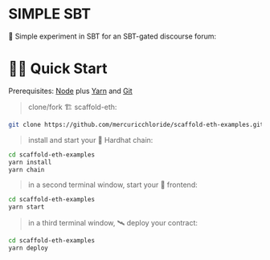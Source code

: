 # SIMPLE SBT

🧪 Simple experiment in SBT for an SBT-gated discourse forum:

# 🏄‍♂️ Quick Start

Prerequisites: [Node](https://nodejs.org/en/download/) plus [Yarn](https://classic.yarnpkg.com/en/docs/install/) and [Git](https://git-scm.com/downloads)

> clone/fork 🏗 scaffold-eth:

```bash
git clone https://github.com/mercuricchloride/scaffold-eth-examples.git
```

> install and start your 👷‍ Hardhat chain:

```bash
cd scaffold-eth-examples
yarn install
yarn chain
```

> in a second terminal window, start your 📱 frontend:

```bash
cd scaffold-eth-examples
yarn start
```

> in a third terminal window, 🛰 deploy your contract:

```bash
cd scaffold-eth-examples
yarn deploy
```
